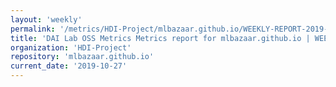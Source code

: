 ```yaml
---
layout: 'weekly'
permalink: '/metrics/HDI-Project/mlbazaar.github.io/WEEKLY-REPORT-2019-10-27'
title: 'DAI Lab OSS Metrics Metrics report for mlbazaar.github.io | WEEKLY-REPORT-2019-10-27'
organization: 'HDI-Project'
repository: 'mlbazaar.github.io'
current_date: '2019-10-27'
---
```

